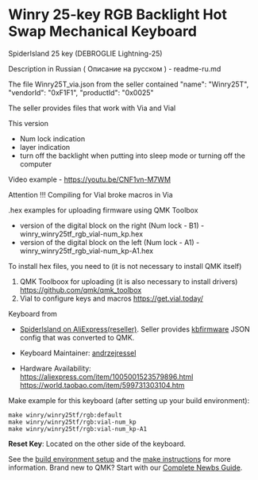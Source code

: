 # Winry 25-key RGB Backlight Hot Swap Mechanical Keyboard

SpiderIsland 25 key (DEBROGLIE Lightning-25)

Description in Russian ( Описание на русском ) - readme-ru.md

The file Winry25T_via.json from the seller contained "name": "Winry25T", "vendorId": "0xF1F1", "productId": "0x0025"

The seller provides files that work with Via and Vial

This version
- Num lock indication
- layer indication
- turn off the backlight when putting into sleep mode or turning off the computer

Video example - https://youtu.be/CNF1vn-M7WM

Attention !!!
Compiling for Vial broke macros in Via

.hex examples for uploading firmware using QMK Toolbox
- version of the digital block on the right (Num lock - B1) - winry_winry25tf_rgb_vial-num_kp.hex
- version of the digital block on the left (Num lock - A1) - winry_winry25tf_rgb_vial-num_kp-A1.hex

To install hex files, you need to (it is not necessary to install QMK itself)
1) QMK Toolboox for uploading (it is also necessary to install drivers) https://github.com/qmk/qmk_toolbox
2) Vial to configure keys and macros https://get.vial.today/

Keyboard from
* [SpiderIsland on AliExpress(reseller)](https://a.aliexpress.com/_dVJsSpR). Seller provides [kbfirmware](https://kbfirmware.com/) JSON config that was converted to QMK.


* Keyboard Maintainer: [andrzejressel](https://github.com/andrzejressel)
* Hardware Availability: 
https://aliexpress.com/item/1005001523579896.html
https://world.taobao.com/item/599731303104.htm

Make example for this keyboard (after setting up your build environment):

    make winry/winry25tf/rgb:default
    make winry/winry25tf/rgb:vial-num_kp
    make winry/winry25tf/rgb:vial-num_kp-A1

**Reset Key**: Located on the other side of the keyboard.

See the [build environment setup](https://docs.qmk.fm/#/getting_started_build_tools) and the [make instructions](https://docs.qmk.fm/#/getting_started_make_guide) for more information. Brand new to QMK? Start with our [Complete Newbs Guide](https://docs.qmk.fm/#/newbs).
